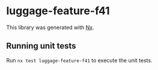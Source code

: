 # luggage-feature-f41

This library was generated with [Nx](https://nx.dev).

## Running unit tests

Run `nx test luggage-feature-f41` to execute the unit tests.
